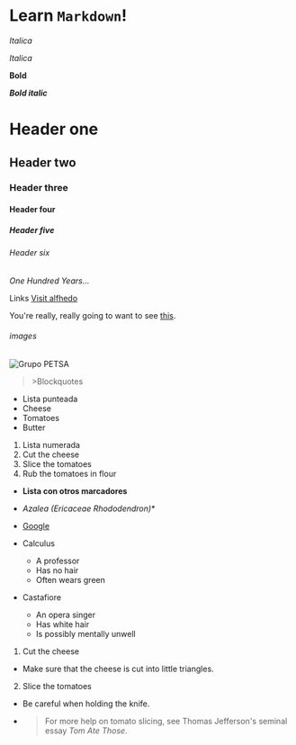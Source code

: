 # Learn `Markdown`!

_Italica_

*Italica*

**Bold**

**_Bold italic_**

# Header one
## Header two
### Header three
#### Header four
##### Header five
###### Header six

 _One Hundred Years..._

 Links [Visit alfhedo](www.github.com/alfhedo)

 You're really, really going to want to see [this](www.github.com/alfhedo/notes-app).

[another place]: www.github.com
[another-link]: www.google.com

###### images
![Grupo PETSA](https://www.grupopetsa.com/site/img/logo.png)

> \>Blockquotes

* Lista punteada
* Cheese
* Tomatoes
* Butter

1. Lista numerada
2. Cut the cheese
3. Slice the tomatoes
4. Rub the tomatoes in flour

* **Lista con otros marcadores**
* _Azalea (Ericaceae Rhododendron)_* 
* [Google](www.google.com)

* Calculus
    * A professor
    * Has no hair
    * Often wears green
* Castafiore
    * An opera singer
    * Has white hair
    * Is possibly mentally unwell

1. Cut the cheese
  * Make sure that the cheese is cut into little triangles.

2. Slice the tomatoes
  * Be careful when holding the knife.
  * >For more help on tomato slicing, see Thomas Jefferson's seminal essay _Tom Ate Those_.
